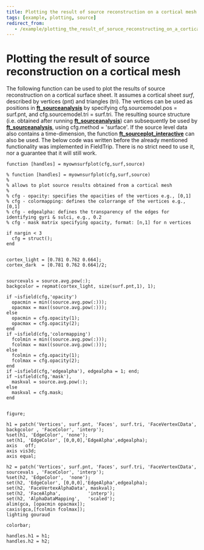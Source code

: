 ```yaml
---
title: Plotting the result of source reconstruction on a cortical mesh
tags: [example, plotting, source]
redirect_from:
   - /example/plotting_the_result_of_soruce_reconstructing_on_a_cortical_mesh/
---
```


# Plotting the result of source reconstruction on a cortical mesh

The following function can be used to plot the results of source reconstruction on a cortical surface sheet. It assumes a cortical sheet _surf_, described by vertices (pnt) and triangles (tri). The vertices can be used as positions in **[ft_sourceanalysis](/reference/ft_sourceanalysis)** by specifying cfg.sourcemodel.pos = surf.pnt, and cfg.sourcemodel.tri = surf.tri. The resulting source structure (i.e. obtained after running **[ft_sourceanalysis](/reference/ft_sourceanalysis)**) can subsequently be used by **[ft_sourceanalysis](/reference/ft_sourceanalysis)**, using cfg.method = 'surface'. If the source level data also contains a time-dimension, the function **[ft_sourceplot_interactive](/reference/ft_sourceplot_interactive)** can also be used. The below code was written before the already mentioned functionality was implemented in FieldTrip. There is no strict need to use it, nor a guarantee that it will still work.

    function [handles] = myownsurfplot(cfg,surf,source)

    % function [handles] = myownsurfplot(cfg,surf,source)
    %
    % allows to plot source results obtained from a cortical mesh
    %
    % cfg - opacity: specifies the opacities of the vertices e.g., [0,1]
    % cfg - colormapping: defines the colorrange of the vertices e.g., [0,1]
    % cfg - edgealpha: defines the transparency of the edges for identifying gyri & sulci, e.g., 0.2
    % cfg - mask matrix specifying opacity, format: [n,1] for n vertices

    if nargin < 3
      cfg = struct();
    end


    cortex_light = [0.781 0.762 0.664];
    cortex_dark  = [0.781 0.762 0.664]/2;


    sourcevals = source.avg.pow(:);
    backgcolor = repmat(cortex_light, size(surf.pnt,1), 1);

    if ~isfield(cfg,'opacity')
      opacmin = min((source.avg.pow(:)));
      opacmax = max((source.avg.pow(:)));
    else
      opacmin = cfg.opacity(1);
      opacmax = cfg.opacity(2);
    end
    if ~isfield(cfg,'colormapping')
      fcolmin = min((source.avg.pow(:)));
      fcolmax = max((source.avg.pow(:)));
    else
      fcolmin = cfg.opacity(1);
      fcolmax = cfg.opacity(2);
    end
    if ~isfield(cfg,'edgealpha'), edgealpha = 1; end;
    if ~isfield(cfg,'mask'),
      maskval = source.avg.pow(:);
    else
      maskval = cfg.mask;
    end


    figure;

    h1 = patch('Vertices', surf.pnt, 'Faces', surf.tri, 'FaceVertexCData', backgcolor , 'FaceColor', 'interp');
    %set(h1, 'EdgeColor', 'none');
    set(h1, 'EdgeColor', [0,0,0],'EdgeAlpha',edgealpha);
    axis   off;
    axis vis3d;
    axis equal;

    h2 = patch('Vertices', surf.pnt, 'Faces', surf.tri, 'FaceVertexCData', sourcevals , 'FaceColor', 'interp');
    %set(h2, 'EdgeColor',  'none');
    set(h2, 'EdgeColor', [0,0,0],'EdgeAlpha',edgealpha);
    set(h2, 'FaceVertexAlphaData', maskval);
    set(h2, 'FaceAlpha',          'interp');
    set(h2, 'AlphaDataMapping',   'scaled');
    alim(gca, [opacmin opacmax]);
    caxis(gca,[fcolmin fcolmax]);
    lighting gouraud

    colorbar;

    handles.h1 = h1;
    handles.h2 = h2;

